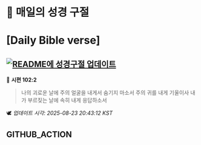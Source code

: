 # 🙏 매일의 성경 구절
# [Daily Bible verse]
## [![README에 성경구절 업데이트](https://github.com/DONGSUKA/first_test/actions/workflows/update-readme-bible.yml/badge.svg)](https://github.com/DONGSUKA/first_test/actions/workflows/update-readme-bible.yml)
<!-- START_BIBLE_VERSE -->
📖 **시편 102:2**
> 나의 괴로운 날에 주의 얼굴을 내게서 숨기지 마소서 주의 귀를 내게 기울이사 내가 부르짖는 날에 속히 내게 응답하소서

🕊️ _업데이트 시각: 2025-08-23 20:43:12 KST_
  <!-- END_BIBLE_VERSE -->
## GITHUB_ACTION
